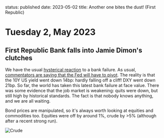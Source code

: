 status: published
date: 2023-05-02
title: Another one bites the dust! (First Republic)

# Tuesday  2, May 2023

## First Republic Bank falls into Jamie Dimon's clutches

We have the usual [hysterical reaction](https://www.zerohedge.com/news/2023-05-02/bank-bloodbath-gold-soars-above-2000-again-anti-goldilocks-manifests) to a 
bank failure.
As usual, [commentators are saying that the Fed will have to pivot](https://www.zerohedge.com/markets/why-market-says-feds-higher-longer-fantasy).
The reality is that the 10Y US yield went down 14bp: hardly falling off a cliff!
DXY went down 21bp. 
So far, the world has taken this latest bank failure at face value.
There was some evidence that the job market is weakening: quits were down, but still high by historical standards.
The fact is that nobody knows anything, and we are all waiting.

Bond prices are manipulated, so it's always worth looking at equities and commodities too.
Equities were off by around 1%, crude by >5% (although after a recent strong run).

![Crude]({attach}crude.svg)



